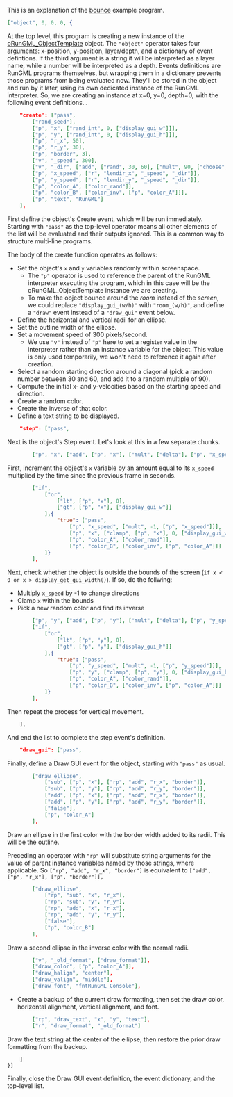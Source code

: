 This is an explanation of the [bounce](src/datafiles/RunGML/programs/examples/bounce.json) example program.

```json
["object", 0, 0, 0, {
```
At the top level, this program is creating a new instance of the [oRunGML_ObjectTemplate](src/objects/oRunGML_ObjectTemplate) object.
The `"object"` operator takes four arguments: x-position, y-position, layer/depth, and a dictionary of event defintions.
If the third argument is a string it will be interpreted as a layer name, while a number will be interpreted as a depth.
Events definitions are RunGML programs themselves, but wrapping them in a dictionary prevents those programs from being evaluated now.  They'll be stored in the object and run by it later, using its own dedicated instance of the RunGML interpreter.
So, we are creating an instance at x=0, y=0, depth=0, with the following event definitions...

```json
	"create": ["pass",
		["rand_seed"],
		["p", "x", ["rand_int", 0, ["display_gui_w"]]],
		["p", "y", ["rand_int", 0, ["display_gui_h"]]],
		["p", "r_x", 50],
		["p", "r_y", 30],
		["p", "border", 3],
		["v", "_speed", 300],
		["v", "_dir", ["add", ["rand", 30, 60], ["mult", 90, ["choose", ["list", 0, 1, 2, 3]]]]],
		["p", "x_speed", ["r", "lendir_x", "_speed", "_dir"]],
		["p", "y_speed", ["r", "lendir_y", "_speed", "_dir"]],
		["p", "color_A", ["color_rand"]],
		["p", "color_B", ["color_inv", ["p", "color_A"]]],
		["p", "text", "RunGML"]
	],
```
First define the object's Create event, which will be run immediately.
Starting with `"pass"` as the top-level operator means all other elements of the list will be evaluated and their outputs ignored. This is a common way to structure multi-line programs.

The body of the create function operates as follows:

- Set the object's `x` and `y` variables randomly within screenspace.
    - The `"p"` operator is used to reference the parent of the RunGML interpreter executing the program, which in this case will be the oRunGML_ObjectTemplate instance we are creating.
    - To make the object bounce around the *room* instead of the *screen*, we could replace `"display_gui_(w/h)"` with `"room_(w/h)"`, and define a `"draw"` event instead of a `"draw_gui"` event below.
- Define the horizontal and vertical radii for an ellipse.
- Set the outline width of the ellipse.
- Set a movement speed of 300 pixels/second.
    - We use `"v"` instead of `"p"` here to set a register value in the interpreter rather than an instance variable for the object.  This value is only used temporarily, we won't need to reference it again after creation.
- Select a random starting direction around a diagonal (pick a random number between 30 and 60, and add it to a random multiple of 90).
- Compute the initial x- and y-velocities based on the starting speed and direction.
- Create a random color.
- Create the inverse of that color.
- Define a text string to be displayed.

```json
	"step": ["pass",
```
Next is the object's Step event.  Let's look at this in a few separate chunks.

```json
		["p", "x", ["add", ["p", "x"], ["mult", ["delta"], ["p", "x_speed"]]]],
```
First, increment the object's `x` variable by an amount equal to its `x_speed` multiplied by the time since the previous frame in seconds.

```json
		["if",
			["or",
				["lt", ["p", "x"], 0],
				["gt", ["p", "x"], ["display_gui_w"]]
			],{
				"true": ["pass",
					["p", "x_speed", ["mult", -1, ["p", "x_speed"]]],
					["p", "x", ["clamp", ["p", "x"], 0, ["display_gui_w"]]],
					["p", "color_A", ["color_rand"]],
					["p", "color_B", ["color_inv", ["p", "color_A"]]]
			]}
		],
```
Next, check whether the object is outside the bounds of the screen (`if x < 0 or x > display_get_gui_width()`).
If so, do the follwing:
- Multiply `x_speed` by -1 to change directions
- Clamp `x` within the bounds
- Pick a new random color and find its inverse

```json
		["p", "y", ["add", ["p", "y"], ["mult", ["delta"], ["p", "y_speed"]]]],
		["if",
			["or",
				["lt", ["p", "y"], 0],
				["gt", ["p", "y"], ["display_gui_h"]]
			],{
				"true": ["pass",
					["p", "y_speed", ["mult", -1, ["p", "y_speed"]]],
					["p", "y", ["clamp", ["p", "y"], 0, ["display_gui_h"]]],
					["p", "color_A", ["color_rand"]],
					["p", "color_B", ["color_inv", ["p", "color_A"]]]
			]}
		],
```
Then repeat the process for vertical movement.

```
	],
```
And end the list to complete the step event's definition.

```json
	"draw_gui": ["pass",
```
Finally, define a Draw GUI event for the object, starting with `"pass"` as usual.

```json
		["draw_ellipse", 
			["sub", ["p", "x"], ["rp", "add", "r_x", "border"]],
			["sub", ["p", "y"], ["rp", "add", "r_y", "border"]],
			["add", ["p", "x"], ["rp", "add", "r_x", "border"]],
			["add", ["p", "y"], ["rp", "add", "r_y", "border"]],
			["false"],
			["p", "color_A"]
		],
```

Draw an ellipse in the first color with the border width added to its radii.  This will be the outline.

Preceding an operator with `"rp"` will substitute string arguments for the value of parent instance variables named by those strings, where applicable. So `["rp", "add", "r_x", "border"]` is equivalent to `["add", ["p", "r_x"], ["p", "border"]],`

```json
		["draw_ellipse", 
			["rp", "sub", "x", "r_x"],
			["rp", "sub", "y", "r_y"],
			["rp", "add", "x", "r_x"],
			["rp", "add", "y", "r_y"],
			["false"],
			["p", "color_B"]
		],
```

Draw a second ellipse in the inverse color with the normal radii.

```json
		["v", "_old_format", ["draw_format"]],
		["draw_color", ["p", "color_A"]],
		["draw_halign", "center"],
		["draw_valign", "middle"],
		["draw_font", "fntRunGML_Console"],

```
- Create a backup of the current draw formatting, then set the draw color, horizontal alignment, vertical alignment, and font.

```json
		["rp", "draw_text", "x", "y", "text"],
		["r", "draw_format", "_old_format"]
```
Draw the text string at the center of the ellipse, then restore the prior draw formatting from the backup.

```
	]
}]
```
Finally, close the Draw GUI event definition, the event dictionary, and the top-level list.


